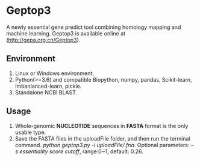 # Geptop3
A newly essential gene predict tool combining homology mapping and machine learning. Geptop3 is available online at (http://gepa.org.cn/Geptop3).

## Environment
1. Linux or Windows environment.
2. Python(>=3.6) and compatible Biopython, numpy, pandas, Scikit-learn, imbanlanced-learn, pickle.
3. Standalone NCBI BLAST.

## Usage
1. Whole-genomic __NUCLEOTIDE__ sequences in __FASTA__ format is the only usable type.
2. Save the FASTA files in the uploadFile folder, and then run the terminal command. *python geptop3.py -i uploadFile/.fna*. Optional parameters: *–s essentiality score cutoff*, range:0~1, default: 0.26.
